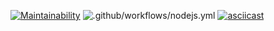 [![Maintainability](https://api.codeclimate.com/v1/badges/a99a88d28ad37a79dbf6/maintainability)](https://codeclimate.com/github/codeclimate/codeclimate/maintainability)
![.github/workflows/nodejs.yml](https://github.com/OttoL1977/frontend-project-lvl1/workflows/.github/workflows/nodejs.yml/badge.svg)
[![asciicast](https://asciinema.org/a/N3GraJT4BHDGirplItHk3wIoT.svg)](https://asciinema.org/a/N3GraJT4BHDGirplItHk3wIoT)
